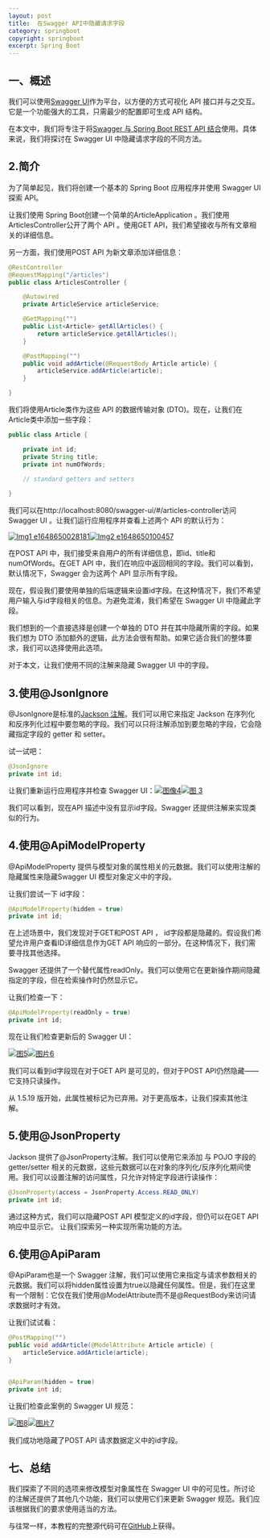 ```yaml
---
layout: post
title:  在Swagger API中隐藏请求字段
category: springboot
copyright: springboot
excerpt: Spring Boot
---
```


## 一、概述

我们可以使用[Swagger UI](https://swagger.io/tools/swagger-ui/)作为平台，以方便的方式可视化 API 接口并与之交互。它是一个功能强大的工具，只需最少的配置即可生成 API 结构。

在本文中，我们将专注于将[Swagger 与 Spring Boot REST API 结合](https://www.baeldung.com/swagger-2-documentation-for-spring-rest-api)使用。具体来说，我们将探讨在 Swagger UI 中隐藏请求字段的不同方法。

## 2.简介

为了简单起见，我们将创建一个基本的 Spring Boot 应用程序并使用 Swagger UI 探索 API。

让我们使用 Spring Boot创建一个简单的ArticleApplication 。我们使用ArticlesController公开了两个 API 。使用GET API，我们希望接收与所有文章相关的详细信息。

另一方面，我们使用POST API 为新文章添加详细信息：

```java
@RestController
@RequestMapping("/articles")
public class ArticlesController {

    @Autowired
    private ArticleService articleService;

    @GetMapping("")
    public List<Article> getAllArticles() {
        return articleService.getAllArticles();
    }

    @PostMapping("")
    public void addArticle(@RequestBody Article article) {
        articleService.addArticle(article);
    }

}
```

我们将使用Article类作为这些 API 的数据传输对象 (DTO)。现在，让我们在Article类中添加一些字段：

```java
public class Article {

    private int id;
    private String title;
    private int numOfWords;
    
    // standard getters and setters

}


```

我们可以在http://localhost:8080/swagger-ui/#/articles-controller访问 Swagger UI 。让我们运行应用程序并查看上述两个 API 的默认行为：

[![Img1 e1648650028181](https://www.baeldung.com/wp-content/uploads/2022/04/2_BAEL-5329-Img1-e1648650028181.png)](https://www.baeldung.com/wp-content/uploads/2022/04/2_BAEL-5329-Img1-e1648650028181.png)[![Img2 e1648650100457](https://www.baeldung.com/wp-content/uploads/2022/04/2_BAEL-5329-Img2-e1648650100457.png)](https://www.baeldung.com/wp-content/uploads/2022/04/2_BAEL-5329-Img2-e1648650100457.png)

 

 

 

 

 

 

 

 

 

 

 

 

 

 

 

 

 

 

在POST API 中，我们接受来自用户的所有详细信息，即id、title和numOfWords。在GET API 中，我们在响应中返回相同的字段。我们可以看到，默认情况下，Swagger 会为这两个 API 显示所有字段。

现在，假设我们要使用单独的后端逻辑来设置id字段。在这种情况下，我们不希望用户输入与id字段相关的信息。为避免混淆，我们希望在 Swagger UI 中隐藏此字段。

我们想到的一个直接选择是创建一个单独的 DTO 并在其中隐藏所需的字段。如果我们想为 DTO 添加额外的逻辑，此方法会很有帮助。如果它适合我们的整体要求，我们可以选择使用此选项。

对于本文，让我们使用不同的注解来隐藏 Swagger UI 中的字段。

## 3.使用@JsonIgnore

@JsonIgnore是标准的[Jackson 注解](https://www.baeldung.com/jackson-annotations)。我们可以用它来指定 Jackson 在序列化和反序列化过程中要忽略的字段。我们可以只将注解添加到要忽略的字段，它会隐藏指定字段的 getter 和 setter。

试一试吧：

```java
@JsonIgnore
private int id;


```

让我们重新运行应用程序并检查 Swagger UI：[![图像4](https://www.baeldung.com/wp-content/uploads/2022/04/BAEL-5329-Img4.png)](https://www.baeldung.com/wp-content/uploads/2022/04/BAEL-5329-Img4.png)[![图 3](https://www.baeldung.com/wp-content/uploads/2022/04/BAEL-5329-Img-3.png)](https://www.baeldung.com/wp-content/uploads/2022/04/BAEL-5329-Img-3.png)

我们可以看到，现在API 描述中没有显示id字段。Swagger 还提供注解来实现类似的行为。

## 4.使用@ApiModelProperty

@ApiModelProperty 提供与模型对象的属性相关的元数据。我们可以使用注解的隐藏属性来隐藏Swagger UI 模型对象定义中的字段。

让我们尝试一下 id字段：

```java
@ApiModelProperty(hidden = true)
private int id;
```

在上述场景中，我们发现对于GET和POST API ， id字段都是隐藏的。假设我们希望允许用户查看ID详细信息作为GET API 响应的一部分。在这种情况下，我们需要寻找其他选择。

Swagger 还提供了一个替代属性readOnly。我们可以使用它在更新操作期间隐藏指定的字段，但在检索操作时仍然显示它。

让我们检查一下：

```java
@ApiModelProperty(readOnly = true)
private int id;
```

现在让我们检查更新后的 Swagger UI：

[![图5](https://www.baeldung.com/wp-content/uploads/2022/04/BAEL-5329-Img5.png)](https://www.baeldung.com/wp-content/uploads/2022/04/BAEL-5329-Img5.png)[![图片6](https://www.baeldung.com/wp-content/uploads/2022/04/BAEL-5329-Img6.png)](https://www.baeldung.com/wp-content/uploads/2022/04/BAEL-5329-Img6.png)

我们可以看到id字段现在对于GET API 是可见的，但对于POST API仍然隐藏——它支持只读操作。

从 1.5.19 版开始，此属性被标记为已弃用。对于更高版本，让我们探索其他注解。

## 5.使用@JsonProperty

Jackson 提供了@JsonProperty注解。我们可以使用它来添加 与 POJO 字段的 getter/setter 相关的元数据，这些元数据可以在对象的序列化/反序列化期间使用。我们可以设置注解的访问属性，只允许对特定字段进行读操作：

```java
@JsonProperty(access = JsonProperty.Access.READ_ONLY)
private int id;
```

通过这种方式，我们可以隐藏POST API 模型定义的id字段，但仍可以在GET API 响应中显示它。 让我们探索另一种实现所需功能的方法。

## 6.使用@ApiParam

@ApiParam也是一个 Swagger 注解，我们可以使用它来指定与请求参数相关的元数据。我们可以将hidden属性设置为true以隐藏任何属性。但是，我们在这里有一个限制：它仅在我们使用@ModelAttribute而不是@RequestBody来访问请求数据时才有效。

让我们试试看：

```java
@PostMapping("")
public void addArticle(@ModelAttribute Article article) {
    articleService.addArticle(article);
}


@ApiParam(hidden = true)
private int id;
```

让我们检查此案例的 Swagger UI 规范：

[![图8](https://www.baeldung.com/wp-content/uploads/2022/04/BAEL-5329-Img8.png)](https://www.baeldung.com/wp-content/uploads/2022/04/BAEL-5329-Img8.png)[![图片7](https://www.baeldung.com/wp-content/uploads/2022/04/BAEL-5329-Img-7.png)](https://www.baeldung.com/wp-content/uploads/2022/04/BAEL-5329-Img-7.png)

 

我们成功地隐藏了POST API 请求数据定义中的id字段。

## 七、总结

我们探索了不同的选项来修改模型对象属性在 Swagger UI 中的可见性。所讨论的注解还提供了其他几个功能，我们可以使用它们来更新 Swagger 规范。我们应该根据我们的要求使用适当的方法。

与往常一样，本教程的完整源代码可在[GitHub](https://github.com/tuyucheng7/taketoday-tutorial4j/tree/master/spring-boot-modules/spring-boot-mvc-4)上获得。